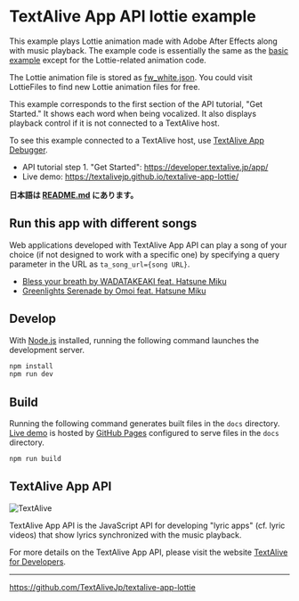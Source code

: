 # TextAlive App API lottie example

This example plays Lottie animation made with Adobe After Effects along with music playback. The example code is essentially the same as the [basic example](https://github.com/TextAliveJp/textalive-app-basic) except for the Lottie-related animation code.

The Lottie animation file is stored as [fw_white.json](src/assets/fw_white.json). You could visit LottieFiles to find new Lottie animation files for free.

This example corresponds to the first section of the API tutorial, "Get Started."
It shows each word when being vocalized.
It also displays playback control if it is not connected to a TextAlive host.

To see this example connected to a TextAlive host, use [TextAlive App Debugger](https://developer.textalive.jp/app/run/?ta_app_url=https%3A%2F%2Ftextalivejp.github.io%2Ftextalive-app-lottie%2F&ta_song_url=https%3A%2F%2Fwww.youtube.com%2Fwatch%3Fv%3DygY2qObZv24).

- API tutorial step 1. "Get Started": https://developer.textalive.jp/app/
- Live demo: https://textalivejp.github.io/textalive-app-lottie/

**日本語は [README.md](./README.md) にあります。**

## Run this app with different songs

Web applications developed with TextAlive App API can play a song of your choice (if not designed to work with a specific one) by specifying a query parameter in the URL as  `ta_song_url={song URL}`.

- [Bless your breath by WADATAKEAKI feat. Hatsune Miku](https://textalivejp.github.io/textalive-app-lottie/?ta_song_url=https%3A%2F%2Fwww.youtube.com%2Fwatch%3Fv%3Da-Nf3QUFkOU)
- [Greenlights Serenade by Omoi feat. Hatsune Miku](https://textalivejp.github.io/textalive-app-lottie/?ta_song_url=https%3A%2F%2Fwww.youtube.com%2Fwatch%3Fv%3DXSLhsjepelI)

## Develop

With [Node.js](https://nodejs.org/) installed, running the following command launches the development server.

```sh
npm install
npm run dev
```

## Build

Running the following command generates built files in the `docs` directory. [Live demo](https://textalivejp.github.io/textalive-app-lottie/) is hosted by [GitHub Pages](https://pages.github.com/) configured to serve files in the `docs` directory.

```sh
npm run build
```

## TextAlive App API

![TextAlive](https://i.gyazo.com/thumb/1000/5301e6f642d255c5cfff98e049b6d1f3-png.png)

TextAlive App API is the JavaScript API for developing "lyric apps" (cf. lyric videos) that show lyrics synchronized with the music playback.

For more details on the TextAlive App API, please visit the website [TextAlive for Developers](https://developer.textalive.jp/).

---
https://github.com/TextAliveJp/textalive-app-lottie
